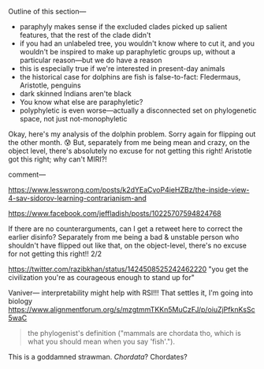 Outline of this section—

* paraphyly makes sense if the excluded clades picked up salient features, that the rest of the clade didn't
* if you had an unlabeled tree, you wouldn't know where to cut it, and you wouldn't be inspired to make up paraphyletic groups up, without a particular reason—but we do have a reason
* this is especially true if we're interested in present-day animals
* the historical case for dolphins are fish is false-to-fact: Fledermaus, Aristotle, penguins
* dark skinned Indians aren'te black
* You know what else are paraphyletic?
* polyphyletic is even worse—actually a disconnected set on phylogenetic space, not just not-monophyletic


Okay, here's my analysis of the dolphin problem. Sorry again for flipping out the other month. 😰 But, separately from me being mean and crazy, on the object level, there's absolutely no excuse for not getting this right! Aristotle got this right; why can't MIRI?!


comment—

https://www.lesswrong.com/posts/k2dYEaCvoP4ieHZBz/the-inside-view-4-sav-sidorov-learning-contrarianism-and

https://www.facebook.com/jeffladish/posts/10225707594824768

If there are no counterarguments, can I get a retweet here to correct the earlier disinfo? Separately from me being a bad & unstable person who shouldn't have flipped out like that, on the object-level, there's no excuse for not getting this right!! 2/2

https://twitter.com/razibkhan/status/1424508525242462220
"you get the civilization you're as courageous enough to stand up for"

Vaniver—
interpretability might help with RSI!!! That settles it, I'm going into biology
https://www.alignmentforum.org/s/mzgtmmTKKn5MuCzFJ/p/oiuZjPfknKsSc5waC

> the phylogenist's definition ("mammals are chordata tho, which is what you should mean when you say 'fish'.").

This is a goddamned strawman. _Chordata_? Chordates?
